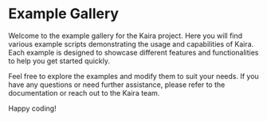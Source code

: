 # Example Gallery

Welcome to the example gallery for the Kaira project. Here you will find various example scripts demonstrating the usage and capabilities of Kaira. Each example is designed to showcase different features and functionalities to help you get started quickly.

Feel free to explore the examples and modify them to suit your needs. If you have any questions or need further assistance, please refer to the documentation or reach out to the Kaira team.

Happy coding!

